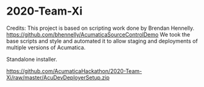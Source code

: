 # 2020-Team-Xi

Credits:
This project is based on scripting work done by Brendan Hennelly. https://github.com/bhennelly/AcumaticaSourceControlDemo
We took the base scripts and style and automated it to allow staging and deployments of multiple versions of Acumatica.

Standalone installer.

https://github.com/AcumaticaHackathon/2020-Team-Xi/raw/master/AcuDevDeployerSetup.zip
